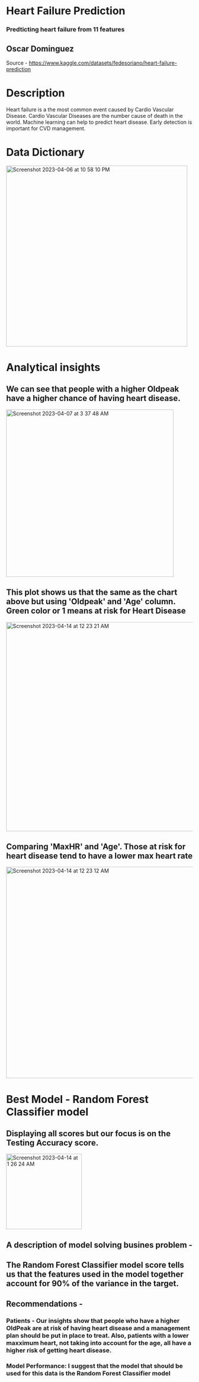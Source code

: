 # Heart Failure Prediction
### Predticting heart failure from 11 features

## Oscar Dominguez

Source - https://www.kaggle.com/datasets/fedesoriano/heart-failure-prediction

# Description
Heart failure is a the most common event caused by Cardio Vascular Disease. Cardio Vascular Diseases are the number cause of death in the world. Machine learning can help to predict heart disease. Early detection is important for CVD management.

# Data Dictionary
<img width="489" alt="Screenshot 2023-04-06 at 10 58 10 PM" src="https://user-images.githubusercontent.com/123289046/230535137-36b6a99f-210a-411a-8c44-a55bb763b876.png">

# Analytical insights

  ## We can see that people with a higher Oldpeak have a higher chance of having heart disease.
  
  <img width="452" alt="Screenshot 2023-04-07 at 3 37 48 AM" src="https://user-images.githubusercontent.com/123289046/230569935-9dabd6e4-fba5-40c9-bf91-73aae32c1c00.png">
  
  ## This plot shows us that the same as the chart above but using 'Oldpeak' and 'Age' column. Green color or 1 means at risk for Heart Disease
  
<img width="565" alt="Screenshot 2023-04-14 at 12 23 21 AM" src="https://user-images.githubusercontent.com/123289046/231942992-d571afd0-44f4-4191-9401-118774321f58.png">

  ## Comparing 'MaxHR' and 'Age'. Those at risk for heart disease tend to have a lower max heart rate

<img width="571" alt="Screenshot 2023-04-14 at 12 23 12 AM" src="https://user-images.githubusercontent.com/123289046/231942996-2b353492-6e1b-4489-b266-bf88bf4e427c.png">
  
# Best Model - Random Forest Classifier model
## Displaying all scores but our focus is on the Testing Accuracy score.

<img width="204" alt="Screenshot 2023-04-14 at 1 26 24 AM" src="https://user-images.githubusercontent.com/123289046/231951487-4e44652a-1c38-4ac7-b2ca-c90d14ccb2c2.png">

## A description of model solving busines problem -
## The Random Forest Classifier model score tells us that the features used in the model together account for 90% of the variance in the target.

## Recommendations -  
### Patients - Our insights show that people who have a higher OldPeak are at risk of having heart disease and a management plan should be put in place to treat. Also, patients with a lower maxximum heart, not taking into account for the age, all have a higher risk of getting heart disease.

### Model Performance: I suggest that the model that should be used for this data is the Random Forest Classifier model 

